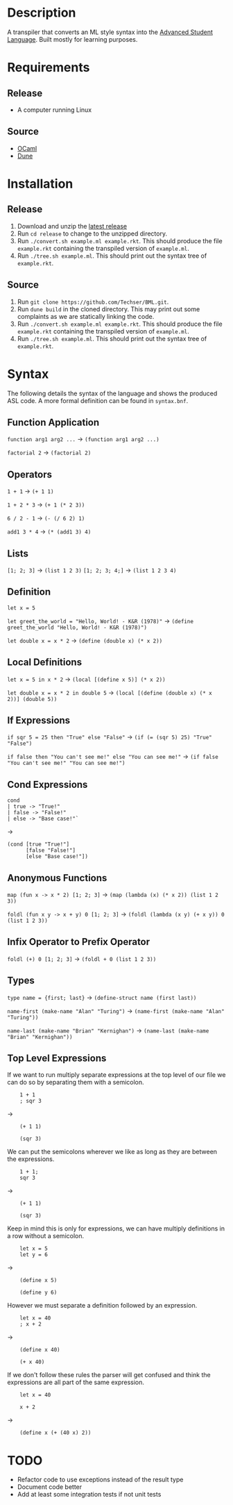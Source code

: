 # Description
A transpiler that converts an ML style syntax into the [Advanced Student Language](https://docs.racket-lang.org/htdp-langs/advanced.html). Built mostly for learning purposes.

# Requirements
## Release
+ A computer running Linux
## Source
+ [OCaml](https://ocaml.org/)
+ [Dune](https://dune.build/)

# Installation
## Release
1. Download and unzip the [latest release](https://github.com/Techser/BML/releases)
2. Run `cd release` to change to the unzipped directory.
3. Run `./convert.sh example.ml example.rkt`. This should produce the file `example.rkt` containing the transpiled version of `example.ml`.
4. Run `./tree.sh example.ml`. This should print out the syntax tree of `example.rkt`.

## Source
1. Run `git clone https://github.com/Techser/BML.git`.
2. Run `dune build` in the cloned directory. This may print out some complaints as we are statically linking the code.
3. Run `./convert.sh example.ml example.rkt`. This should produce the file `example.rkt` containing the transpiled version of `example.ml`.
4. Run `./tree.sh example.ml`. This should print out the syntax tree of `example.rkt`.

# Syntax
The following details the syntax of the language and shows the produced ASL code.
A more formal definition can be found in `syntax.bnf`.
## Function Application
`function arg1 arg2 ...` -> `(function arg1 arg2 ...)`

`factorial 2` -> `(factorial 2)`

## Operators
`1 + 1` -> `(+ 1 1)`

`1 + 2 * 3` -> `(+ 1 (* 2 3))`

`6 / 2 - 1` -> `(- (/ 6 2) 1)`

`add1 3 * 4` -> `(* (add1 3) 4)`

## Lists
`[1; 2; 3]` -> `(list 1 2 3)`
`[1; 2; 3; 4;]` -> `(list 1 2 3 4)`

## Definition
`let x = 5`

`let greet_the_world = "Hello, World! - K&R (1978)"` -> `(define greet_the_world "Hello, World! - K&R (1978)")`

`let double x = x * 2` -> `(define (double x) (* x 2))`

## Local Definitions
`let x = 5 in x * 2` -> `(local [(define x 5)] (* x 2))`

`let double x = x * 2 in double 5` -> `(local [(define (double x) (* x 2))] (double 5))`

## If Expressions
`if sqr 5 = 25 then "True" else "False"` -> `(if (= (sqr 5) 25) "True" "False")`

`if false then "You can't see me!" else "You can see me!"` -> `(if false "You can't see me!" "You can see me!")`

## Cond Expressions
    cond
    | true -> "True!"
    | false -> "False!"
    | else -> "Base case!"`
->

    (cond [true "True!"]
          [false "False!"]
          [else "Base case!"])

## Anonymous Functions
`map (fun x -> x * 2) [1; 2; 3]` -> `(map (lambda (x) (* x 2)) (list 1 2 3))`

`foldl (fun x y -> x + y) 0 [1; 2; 3]` -> `(foldl (lambda (x y) (+ x y)) 0 (list 1 2 3))`

## Infix Operator to Prefix Operator
`foldl (+) 0 [1; 2; 3]` -> `(foldl + 0 (list 1 2 3))`

## Types
`type name = {first; last}` -> `(define-struct name (first last))`

`name-first (make-name "Alan" "Turing")` -> `(name-first (make-name "Alan" "Turing"))`

`name-last (make-name "Brian" "Kernighan")` -> `(name-last (make-name "Brian" "Kernighan"))`

## Top Level Expressions
If we want to run multiply separate expressions at the top level of our file we can do so by separating them with a semicolon.

        1 + 1
        ; sqr 3
        

->

        (+ 1 1)
        
        (sqr 3)

We can put the semicolons wherever we like as long as they are between the expressions.

        1 + 1;
        sqr 3

->

        (+ 1 1)
        
        (sqr 3)
        
Keep in mind this is only for expressions, we can have multiply definitions in a row without a semicolon.

        let x = 5
        let y = 6

->

        (define x 5)
        
        (define y 6)

However we must separate a definition followed by an expression.

        let x = 40
        ; x + 2

->

        (define x 40)
        
        (+ x 40)

If we don't follow these rules the parser will get confused and think the expressions are all part of the same expression.

        let x = 40
        
        x + 2
        
->

        (define x (+ (40 x) 2))
# TODO
+ Refactor code to use exceptions instead of the result type
+ Document code better
+ Add at least some integration tests if not unit tests
